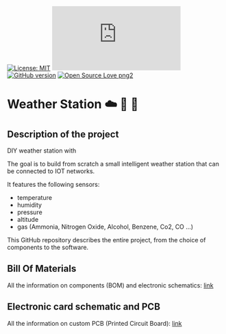 [![License: MIT](https://img.shields.io/badge/License-MIT-yellow.svg)](https://opensource.org/licenses/MIT)
[![GitHub commits](https://badgen.net/github/commits/Naereen/Strapdown.js)](https://GitHub.com/Naereen/StrapDown.js/commit/)
[![GitHub version](https://badge.fury.io/gh/Naereen%2FStrapDown.js.svg)](https://github.com/Naereen/StrapDown.js)
[![Open Source Love png2](https://badges.frapsoft.com/os/v2/open-source.png?v=103)](https://github.com/ellerbrock/open-source-badges/)

# Weather Station :cloud: :sunrise_over_mountains: :rainbow:

## Description of the project

DIY weather station with 

The goal is to build from scratch a small intelligent weather station that can be connected to IOT networks.

It features the following sensors:
- temperature
- humidity
- pressure
- altitude
- gas (Ammonia, Nitrogen Oxide, Alcohol, Benzene, Co2, CO ...)

This GitHub repository describes the entire project, from the choice of components to the software.

## Bill Of Materials

All the information on components (BOM) and electronic schematics: [link](bom.md)

## Electronic card schematic and PCB

All the information on custom PCB (Printed Circuit Board): [link](kicad/kicad.md)

